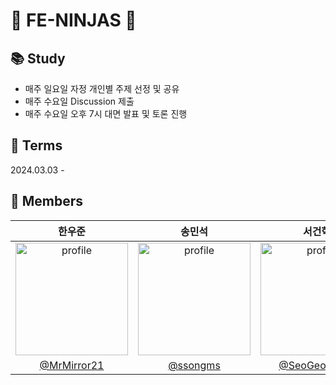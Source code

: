 # 🥷 FE-NINJAS 🥷
## 📚 Study
- 매주 일요일 자정 개인별 주제 선정 및 공유
- 매주 수요일 Discussion 제출
- 매주 수요일 오후 7시 대면 발표 및 토론 진행
  
## 📅 Terms
2024.03.03 -

## 🌻 Members 
| 한우준 | 송민석 | 서건혁 | 정아현 | 곽수정 |
| :---: | :----: | :---: |  :---: | :---: |
| <img src="https://avatars.githubusercontent.com/MrMirror21" alt="profile" width="180" height="180"> | <img src="https://avatars.githubusercontent.com/ssongms" alt="profile" width="180" height="180"> |  <img src="https://avatars.githubusercontent.com/SeoGeonhyuk" alt="profile" width="180" height="180">  |  <img src="https://avatars.githubusercontent.com/a-honey" alt="profile" width="180" height="180"> |  <img src="https://avatars.githubusercontent.com/kwaksj329" alt="profile" width="180" height="180"> | 
| [@MrMirror21](https://github.com/MrMirror21) | [@ssongms](https://github.com/SeoGeonhyuk) | [@SeoGeonhyuk](https://github.com/SeoGeonhyuk) | [@a-honey](https://github.com/a-honey) | [@kwaksj329](https://github.com/kwaksj329) |

